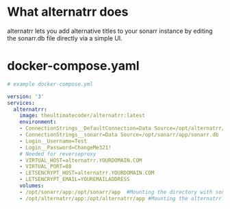 # What alternatrr does
alternatrr lets you add alternative titles to your sonarr instance by editing the sonarr.db file directly via a simple UI.

# docker-compose.yaml
```yaml
# example docker-compose.yml

version: '3'
services:
  alternatrr:
    image: theultimatecoder/alternatrr:latest
    environment:
    - ConnectionStrings__DefaultConnection=Data Source=/opt/alternatrr/app/alternatrr.db
    - ConnectionStrings__sonarr=Data Source=/opt/sonarr/app/sonarr.db
    - Login__Username=Test
    - Login__Password=ChangeMe321!
    # Needed for reverseproxy
    - VIRTUAL_HOST=alternatrr.YOURDOMAIN.COM
    - VIRTUAL_PORT=80
    - LETSENCRYPT_HOST=alternatrr.YOURDOMAIN.COM
    - LETSENCRYPT_EMAIL=YOUREMAILADDRESS
    volumes:
    - /opt/sonarr/app:/opt/sonarr/app  #Mounting the directory with sonarr.db in it
    - /opt/alternatrr/app:/opt/alternatrr/app #Mounting the alternatrr.db peristent login
```

